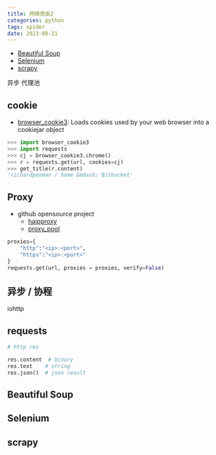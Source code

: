 ```yaml
---
title: 网络爬虫2
categories: python
tags: spider
date: 2023-08-21
---
```


<!-- <p style="text-align:center;font-size:24px">网络爬虫进阶  -->

- [Beautiful Soup](#beautiful-soup)
- [Selenium](#selenium)
- [scrapy](#scrapy)

异步 代理池

## cookie

- [browser_cookie3](https://github.com/borisbabic/browser_cookie3): Loads cookies used by your web browser into a cookiejar object

```python
>>> import browser_cookie3
>>> import requests
>>> cj = browser_cookie3.chrome()
>>> r = requests.get(url, cookies=cj)
>>> get_title(r.content)
'richardpenman / home &mdash; Bitbucket'
```


## Proxy

- github opensource project
    - [haipproxy](https://spiderclub.github.io/haipproxy/)
    - [proxy_pool](https://github.com/jhao104/proxy_pool)

```python
proxies={
    "http":"<ip>:<port>",
    "https":"<ip>:<port>"
}
requests.get(url, proxies = proxies, verify=False)

```


## 异步 / 协程

iohttp

## requests

```python
# http res

res.content  # binary
res.text    # string
res.json()  # json result
```

## Beautiful Soup

## Selenium

## ​scrapy